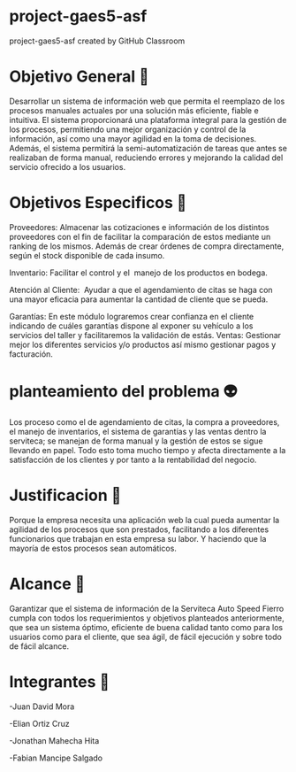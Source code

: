 # project-gaes5-asf
project-gaes5-asf created by GitHub Classroom

# Objetivo General 👾

Desarrollar un sistema de información web que permita el reemplazo de los procesos manuales actuales por una solución más eficiente, fiable e intuitiva. El sistema proporcionará una plataforma integral para la gestión de los procesos, permitiendo una mejor organización y control de la información, así como una mayor agilidad en la toma de decisiones. Además, el sistema permitirá la semi-automatización de tareas que antes se realizaban de forma manual, reduciendo errores y mejorando la calidad del servicio ofrecido a los usuarios.

# Objetivos Especificos 🤖

Proveedores: Almacenar las cotizaciones e información de los distintos proveedores con el fin de facilitar la comparación de estos mediante un ranking de los mismos. Además de crear órdenes de compra directamente, según el stock disponible de cada insumo.

Inventario: Facilitar el control y el  manejo de los productos en   bodega.

Atención al Cliente:  Ayudar a que el agendamiento de citas se haga con una mayor eficacia para aumentar la cantidad de cliente que se pueda.

Garantías: En este módulo lograremos crear confianza en el cliente indicando de cuáles garantías dispone al exponer su vehículo a los servicios del taller y facilitaremos la validación de estás.
Ventas: Gestionar mejor los diferentes servicios y/o productos así mismo gestionar pagos y facturación.



# planteamiento del problema 👽

Los proceso como el de agendamiento de citas, la compra a proveedores, el manejo de inventarios, el sistema de garantías y las ventas dentro la serviteca; se manejan de forma manual y la gestión de estos se sigue llevando en papel. Todo esto toma mucho tiempo y afecta directamente a la satisfacción de los clientes y por tanto a la rentabilidad del negocio.


# Justificacion 🐸

Porque la empresa necesita una aplicación web la  cual pueda aumentar la agilidad de los procesos que son prestados, facilitando a los diferentes funcionarios que trabajan en esta empresa su labor. Y haciendo que la mayoría de estos procesos sean automáticos.



# Alcance 🧐

Garantizar que el sistema de información de la Serviteca Auto Speed Fierro cumpla con todos los requerimientos y objetivos planteados anteriormente, que sea un sistema óptimo, eficiente de buena calidad tanto como para los usuarios como para el cliente, que sea ágil, de fácil ejecución y sobre todo de fácil alcance.


# Integrantes 👥

-Juan David Mora

-Elian Ortiz Cruz

-Jonathan Mahecha Hita

-Fabian Mancipe Salgado

